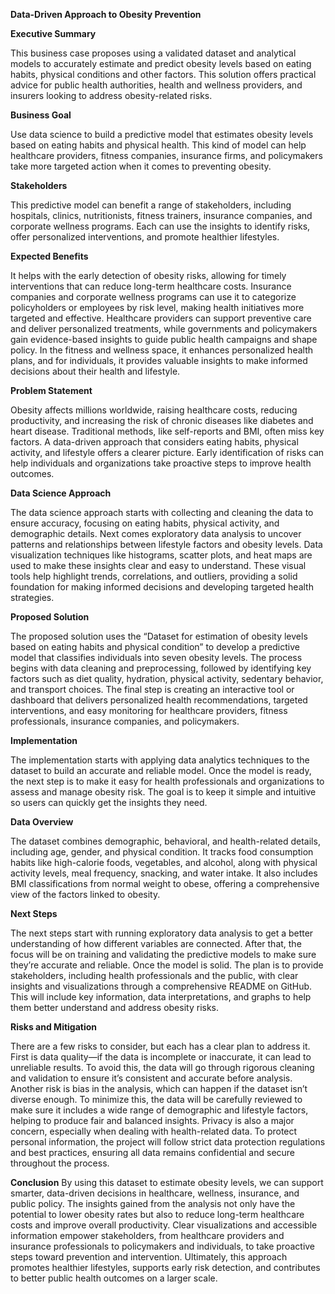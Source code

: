 **Data-Driven Approach to Obesity Prevention**
 
**Executive Summary**
 
This business case proposes using a validated dataset and analytical models to accurately estimate and predict obesity levels based on eating habits, physical conditions and other factors. This solution offers practical advice for public health authorities, health and wellness providers, and insurers looking to address obesity-related risks.

**Business Goal**
 
Use data science to build a predictive model that estimates obesity levels based on eating habits and physical health. This kind of model can help healthcare providers, fitness companies, insurance firms, and policymakers take more targeted action when it comes to preventing obesity.

**Stakeholders**
 
This predictive model can benefit a range of stakeholders, including hospitals, clinics, nutritionists, fitness trainers, insurance companies, and corporate wellness programs. Each can use the insights to identify risks, offer personalized interventions, and promote healthier lifestyles.

**Expected Benefits**
 
It helps with the early detection of obesity risks, allowing for timely interventions that can reduce long-term healthcare costs. Insurance companies and corporate wellness programs can use it to categorize policyholders or employees by risk level, making health initiatives more targeted and effective. Healthcare providers can support preventive care and deliver personalized treatments, while governments and policymakers gain evidence-based insights to guide public health campaigns and shape policy. In the fitness and wellness space, it enhances personalized health plans, and for individuals, it provides valuable insights to make informed decisions about their health and lifestyle.

**Problem Statement**
 
Obesity affects millions worldwide, raising healthcare costs, reducing productivity, and increasing the risk of chronic diseases like diabetes and heart disease. Traditional methods, like self-reports and BMI, often miss key factors. A data-driven approach that considers eating habits, physical activity, and lifestyle offers a clearer picture. Early identification of risks can help individuals and organizations take proactive steps to improve health outcomes.

**Data Science Approach**
 
The data science approach starts with collecting and cleaning the data to ensure accuracy, focusing on eating habits, physical activity, and demographic details. Next comes exploratory data analysis to uncover patterns and relationships between lifestyle factors and obesity levels. Data visualization techniques like histograms, scatter plots, and heat maps are used to make these insights clear and easy to understand. These visual tools help highlight trends, correlations, and outliers, providing a solid foundation for making informed decisions and developing targeted health strategies.

**Proposed Solution**
 
The proposed solution uses the “Dataset for estimation of obesity levels based on eating habits and physical condition” to develop a predictive model that classifies individuals into seven obesity levels. The process begins with data cleaning and preprocessing, followed by identifying key factors such as diet quality, hydration, physical activity, sedentary behavior, and transport choices. The final step is creating an interactive tool or dashboard that delivers personalized health recommendations, targeted interventions, and easy monitoring for healthcare providers, fitness professionals, insurance companies, and policymakers.

**Implementation**
 
The implementation starts with applying data analytics techniques to the dataset to build an accurate and reliable model. Once the model is ready, the next step is to make it easy for health professionals and organizations to assess and manage obesity risk. The goal is to keep it simple and intuitive so users can quickly get the insights they need.

**Data Overview**
 
The dataset combines demographic, behavioral, and health-related details, including age, gender, and physical condition. It tracks food consumption habits like high-calorie foods, vegetables, and alcohol, along with physical activity levels, meal frequency, snacking, and water intake. It also includes BMI classifications from normal weight to obese, offering a comprehensive view of the factors linked to obesity.

**Next Steps**
 
The next steps start with running exploratory data analysis to get a better understanding of how different variables are connected. After that, the focus will be on training and validating the predictive models to make sure they’re accurate and reliable. Once the model is solid. The plan is to provide stakeholders, including health professionals and the public, with clear insights and visualizations through a comprehensive README on GitHub. This will include key information, data interpretations, and graphs to help them better understand and address obesity risks.

**Risks and Mitigation**
 
There are a few risks to consider, but each has a clear plan to address it. First is data quality—if the data is incomplete or inaccurate, it can lead to unreliable results. To avoid this, the data will go through rigorous cleaning and validation to ensure it’s consistent and accurate before analysis. Another risk is bias in the analysis, which can happen if the dataset isn’t diverse enough. To minimize this, the data will be carefully reviewed to make sure it includes a wide range of demographic and lifestyle factors, helping to produce fair and balanced insights. Privacy is also a major concern, especially when dealing with health-related data. To protect personal information, the project will follow strict data protection regulations and best practices, ensuring all data remains confidential and secure throughout the process.

**Conclusion**
By using this dataset to estimate obesity levels, we can support smarter, data-driven decisions in healthcare, wellness, insurance, and public policy. The insights gained from the analysis not only have the potential to lower obesity rates but also to reduce long-term healthcare costs and improve overall productivity. Clear visualizations and accessible information empower stakeholders, from healthcare providers and insurance professionals to policymakers and individuals, to take proactive steps toward prevention and intervention. Ultimately, this approach promotes healthier lifestyles, supports early risk detection, and contributes to better public health outcomes on a larger scale.
